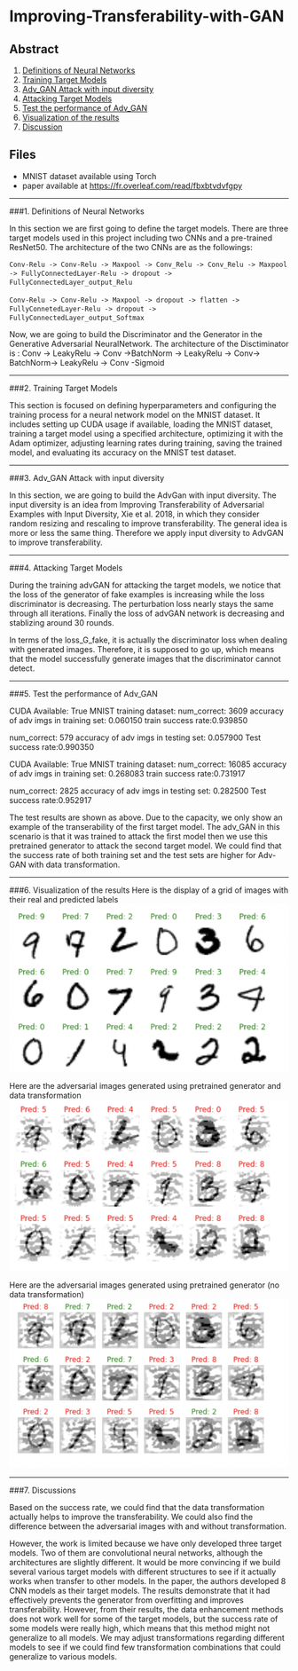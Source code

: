 # Improving-Transferability-with-GAN

## Abstract

1. [Definitions of Neural Networks](#Definitions-of-Neural-Networks)
2. [Training Target Models](#Training-Target-Models)
3. [Adv_GAN Attack with input diversity](#Adv_GAN-Attack-with-input-diversity)
4. [Attacking Target Models](#Attacking-Target-Models)
5. [Test the performance of Adv_GAN](#Test-the-performance-of-Adv_GAN)
6. [Visualization of the results](#Visualization-of-the-results)
7. [Discussion](#Discussion)

## Files

* MNIST dataset available using Torch
* paper available at https://fr.overleaf.com/read/fbxbtvdvfgpy

----
###1. Definitions of Neural Networks

In this section we are first going to define the target models. There are three target models used in this project including two CNNs and a pre-trained ResNet50. The architecture of the two CNNs are as the followings:

    Conv-Relu -> Conv-Relu -> Maxpool -> Conv_Relu -> Conv_Relu -> Maxpool -> FullyConnectedLayer-Relu -> dropout -> FullyConnectedLayer_output_Relu

    Conv-Relu -> Conv-Relu -> Maxpool -> dropout -> flatten -> FullyConnetedLayer-Relu -> dropout -> FullyConnectedLayer_output_Softmax
    
Now,  we are going to build the Discriminator and the Generator in the Generative Adversarial NeuralNetwork. The architecture of the Disctiminator is : Conv -> LeakyRelu -> Conv ->BatchNorm -> LeakyRelu -> Conv-> BatchNorm-> LeakyRelu -> Conv -Sigmoid

----
###2. Training Target Models

This section is focused on defining hyperparameters and configuring the training process for a neural network model on the MNIST dataset. It includes setting up CUDA usage if available, loading the MNIST dataset, training a target model using a specified architecture, optimizing it with the Adam optimizer, adjusting learning rates during training, saving the trained model, and evaluating its accuracy on the MNIST test dataset.

----
###3. Adv_GAN Attack with input diversity

In this section, we are going to build the AdvGan with input diversity. The input diversity is an idea from Improving Transferability of Adversarial Examples with Input Diversity, Xie et al. 2018, in which they consider random resizing and rescaling to improve transferability. The general idea is more or less the same thing. Therefore we apply input diversity to AdvGAN to improve transferability.

----
###4. Attacking Target Models

During the training advGAN for attacking the target models, we notice that the loss of the generator of fake examples is increasing while the loss discriminator is decreasing. The perturbation loss nearly stays the same through all iterations. Finally the loss of advGAN network is decreasing and stablizing around 30 rounds.

In terms of the loss_G_fake, it is actually the discriminator loss when dealing with generated images. Therefore, it is supposed to go up, which means that the model successfully generate images that the discriminator cannot detect. 

----

###5. Test the performance of Adv_GAN

CUDA Available:  True
MNIST training dataset:
num_correct:  3609
accuracy of adv imgs in training set: 0.060150
train success rate:0.939850

num_correct:  579
accuracy of adv imgs in testing set: 0.057900
Test success rate:0.990350

CUDA Available:  True
MNIST training dataset:
num_correct:  16085
accuracy of adv imgs in training set: 0.268083
train success rate:0.731917

num_correct:  2825
accuracy of adv imgs in testing set: 0.282500
Test success rate:0.952917

The test results are shown as above. Due to the capacity, we only show an example of the transerability of the first target model. The adv_GAN in this scenario is that it was trained to attack the first model then we use this pretrained generator to attack the second target model. We could find that the success rate of both training set and the test sets are higher for Adv-GAN with data transformation. 

----
###6. Visualization of the results
Here is the display of a grid of images with their real and predicted labels
![Screenshot](/Images/original.png)

Here are the adversarial images generated using pretrained generator and data transformation
![Screenshot](/Images/generated1.png)

Here are the adversarial images generated using pretrained generator (no data transformation)
![Screenshot](/Images/generated2.png)

----
###7. Discussions

Based on the success rate, we could find that the data transformation actually helps to improve the transferability. We could also find the difference between the adversarial images with and without transformation.

However, the work is limited because we have only developed three target models. Two of them are convolutional neural networks, although the architectures are slightly different. It would be more convincing if we build several various target models with different structures to see if it actually works when transfer to other models. In the paper, the authors developed 8 CNN models as their target models. The results demonstrate that it had effectively prevents the generator from overfitting and improves transferability. However, from their results, the data enhancement methods does not work well for some of the target models, but the success rate of some models were really high, which means that this method might not generalize to all models. We may adjust transformations regarding different models to see if we could find few transformation combinations that could generalize to various models.

